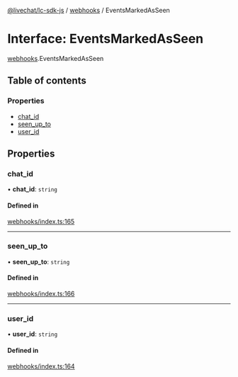 [@livechat/lc-sdk-js](../README.md) / [webhooks](../modules/webhooks.md) / EventsMarkedAsSeen

# Interface: EventsMarkedAsSeen

[webhooks](../modules/webhooks.md).EventsMarkedAsSeen

## Table of contents

### Properties

- [chat\_id](webhooks.EventsMarkedAsSeen.md#chat_id)
- [seen\_up\_to](webhooks.EventsMarkedAsSeen.md#seen_up_to)
- [user\_id](webhooks.EventsMarkedAsSeen.md#user_id)

## Properties

### chat\_id

• **chat\_id**: `string`

#### Defined in

[webhooks/index.ts:165](https://github.com/livechat/lc-sdk-js/blob/25e113d/src/webhooks/index.ts#L165)

___

### seen\_up\_to

• **seen\_up\_to**: `string`

#### Defined in

[webhooks/index.ts:166](https://github.com/livechat/lc-sdk-js/blob/25e113d/src/webhooks/index.ts#L166)

___

### user\_id

• **user\_id**: `string`

#### Defined in

[webhooks/index.ts:164](https://github.com/livechat/lc-sdk-js/blob/25e113d/src/webhooks/index.ts#L164)
